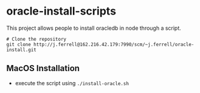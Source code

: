 # oracle-install-scripts

This project allows people to install oracledb in node through a script.
```
# Clone the repository
git clone http://j.ferrell@162.216.42.179:7990/scm/~j.ferrell/oracle-install.git
```

## MacOS Installation

* execute the script using `./install-oracle.sh`
